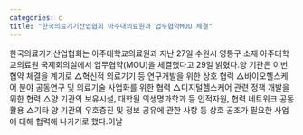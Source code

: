 ```yaml
---
categories: c
title: "한국의료기기산업협회 아주대의료원과 업무협약MOU 체결"
---
```

한국의료기기산업협회는 아주대학교의료원과 지난 27일 수원시 영통구 소재 아주대학교의료원 국제회의실에서 업무협약(MOU)을 체결했다고 29일 밝혔다.양 기관은 이번 협약 체결을 계기로 △혁신적 의료기기 등 연구개발을 위한 상호 협력 △바이오헬스케어 분야 공동연구 및 의료기술 사업화를 위한 협력 △디지털헬스케어 관련 정책 개발을 위한 협력 △양 기관의 보유시설, 대학원 의생명과학과 등 인적자원, 협력 네트워크 공동 활용 △기타 양 기관의 우호증진 및 정보 공유에 관한 사항 등 상호 공조가 필요한 사업에 대해 협력해 나가기로 했다.이날